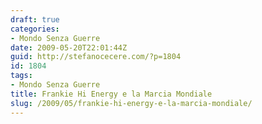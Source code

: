 ```yaml
---
draft: true
categories:
- Mondo Senza Guerre
date: 2009-05-20T22:01:44Z
guid: http://stefanocecere.com/?p=1804
id: 1804
tags:
- Mondo Senza Guerre
title: Frankie Hi Energy e la Marcia Mondiale
slug: /2009/05/frankie-hi-energy-e-la-marcia-mondiale/
---
```


